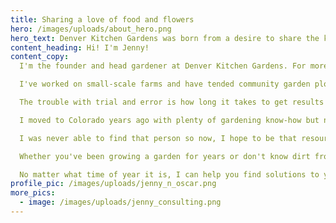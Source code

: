 ```yaml
---
title: Sharing a love of food and flowers
hero: /images/uploads/about_hero.png
hero_text: Denver Kitchen Gardens was born from a desire to share the knowledge and expertise I have gained over the years as an avid home gardener and urban homesteader.
content_heading: Hi! I'm Jenny!
content_copy:
  I'm the founder and head gardener at Denver Kitchen Gardens. For more than a decade, I have been learning everything I can about growing fruits, veggies, flowers and herbs.

  I've worked on small-scale farms and have tended community garden plots. I've planted seeds in raised beds, patio planters and in greenhouses. I've grown potatoes on balconies and lettuce on windowsills. Although I've learned so much from my mentors, I've learned the most through trial and error, through my personal successes and failures.

  The trouble with trial and error is how long it takes to get results!

  I moved to Colorado years ago with plenty of gardening know-how but none of it specific to the conditions in Denver. After my first few garden tragedies, I pondered why there weren't better resources for those of us on the Front Range. Sure there was plenty of information out there - maybe too much. It was overwhelming! I wanted to find a coach to help me before I got too far off track and some personal guidance on how to save time and money.

  I was never able to find that person so now, I hope to be that resource for others.

  Whether you've been growing a garden for years or don't know dirt from soil (there is a difference), I'm here to help! I teach organic and sustainable gardening methods that simplify your life. I specialize in high-density gardening so you can get more for your money and also offer food preservation workshops so you can enjoy the fruits of your bounty year-round.

  No matter what time of year it is, I can help you find solutions to your gardening problems and help you to create the garden (and cellar) of your dreams!
profile_pic: /images/uploads/jenny_n_oscar.png
more_pics:
  - image: /images/uploads/jenny_consulting.png
---
```

